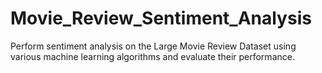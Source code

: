 # Movie_Review_Sentiment_Analysis
Perform sentiment analysis on the Large Movie Review Dataset using various machine learning algorithms and evaluate their performance.
